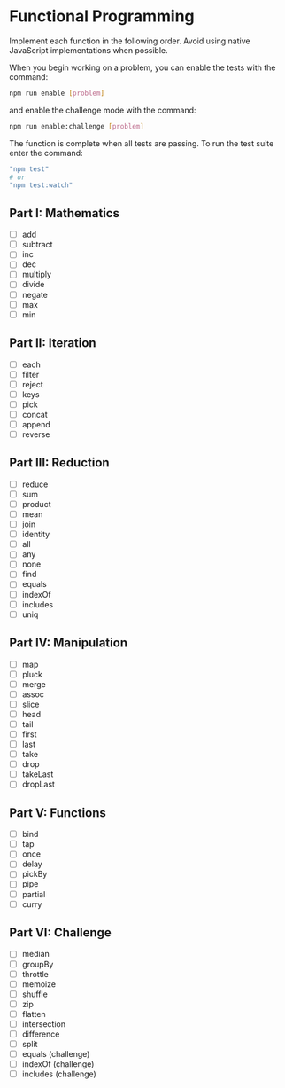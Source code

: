 # Functional Programming

Implement each function in the following order.
Avoid using native JavaScript implementations when possible.

When you begin working on a problem, you can enable the tests with the command:

```bash
npm run enable [problem]
```

and enable the challenge mode with the command:

```bash
npm run enable:challenge [problem]
```

The function is complete when all tests are passing.
To run the test suite enter the command:

```bash
"npm test"
# or
"npm test:watch"
```

## Part I: Mathematics

* [ ] add
* [ ] subtract
* [ ] inc
* [ ] dec
* [ ] multiply
* [ ] divide
* [ ] negate
* [ ] max
* [ ] min

## Part II: Iteration

* [ ] each
* [ ] filter
* [ ] reject
* [ ] keys
* [ ] pick
* [ ] concat
* [ ] append
* [ ] reverse

## Part III: Reduction

* [ ] reduce
* [ ] sum
* [ ] product
* [ ] mean
* [ ] join
* [ ] identity
* [ ] all
* [ ] any
* [ ] none
* [ ] find
* [ ] equals
* [ ] indexOf
* [ ] includes
* [ ] uniq

## Part IV: Manipulation

* [ ] map
* [ ] pluck
* [ ] merge
* [ ] assoc
* [ ] slice
* [ ] head
* [ ] tail
* [ ] first
* [ ] last
* [ ] take
* [ ] drop
* [ ] takeLast
* [ ] dropLast

## Part V: Functions

* [ ] bind
* [ ] tap
* [ ] once
* [ ] delay
* [ ] pickBy
* [ ] pipe
* [ ] partial
* [ ] curry

## Part VI: Challenge

* [ ] median
* [ ] groupBy
* [ ] throttle
* [ ] memoize
* [ ] shuffle
* [ ] zip
* [ ] flatten
* [ ] intersection
* [ ] difference
* [ ] split
* [ ] equals (challenge)
* [ ] indexOf (challenge)
* [ ] includes (challenge)
